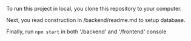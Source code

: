 To run this project in local, you clone this repository to your computer.

Next, you read construction in /backend/readme.md to setup database.

Finally, run `npm start` in both '/backend' and '/frontend' console
